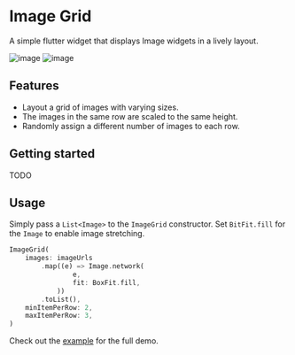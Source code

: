 # Image Grid

A simple flutter widget that displays Image widgets in a lively layout.


![image](https://github.com/dl8sd11/flutter_image_grid/blob/main/example/repo/phone.png?raw=true)
![image](https://github.com/dl8sd11/flutter_image_grid/blob/main/example/repo/browser.png?row=true)

## Features

- Layout a grid of images with varying sizes.
- The images in the same row are scaled to the same height.
- Randomly assign a different number of images to each row.

## Getting started

TODO

## Usage

Simply pass a `List<Image>` to the `ImageGrid` constructor. Set `BitFit.fill` for the `Image` to enable image stretching.

```dart
ImageGrid(
    images: imageUrls
        .map((e) => Image.network(
                e,
                fit: BoxFit.fill,
            ))
        .toList(),
    minItemPerRow: 2,
    maxItemPerRow: 3,
)
```

Check out the [example](https://github.com/dl8sd11/flutter_image_grid/tree/main/example) for the full demo.
